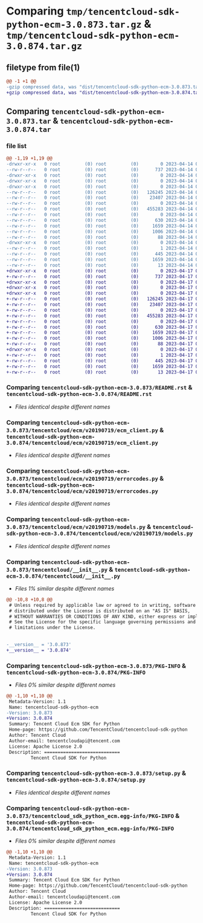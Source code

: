 # Comparing `tmp/tencentcloud-sdk-python-ecm-3.0.873.tar.gz` & `tmp/tencentcloud-sdk-python-ecm-3.0.874.tar.gz`

## filetype from file(1)

```diff
@@ -1 +1 @@
-gzip compressed data, was "dist/tencentcloud-sdk-python-ecm-3.0.873.tar", last modified: Fri Apr 14 00:36:34 2023, max compression
+gzip compressed data, was "dist/tencentcloud-sdk-python-ecm-3.0.874.tar", last modified: Mon Apr 17 00:29:14 2023, max compression
```

## Comparing `tencentcloud-sdk-python-ecm-3.0.873.tar` & `tencentcloud-sdk-python-ecm-3.0.874.tar`

### file list

```diff
@@ -1,19 +1,19 @@
-drwxr-xr-x   0 root         (0) root         (0)        0 2023-04-14 00:36:34.000000 tencentcloud-sdk-python-ecm-3.0.873/
--rw-r--r--   0 root         (0) root         (0)      737 2023-04-14 00:36:34.000000 tencentcloud-sdk-python-ecm-3.0.873/README.rst
-drwxr-xr-x   0 root         (0) root         (0)        0 2023-04-14 00:36:34.000000 tencentcloud-sdk-python-ecm-3.0.873/tencentcloud/
-drwxr-xr-x   0 root         (0) root         (0)        0 2023-04-14 00:36:34.000000 tencentcloud-sdk-python-ecm-3.0.873/tencentcloud/ecm/
-drwxr-xr-x   0 root         (0) root         (0)        0 2023-04-14 00:36:34.000000 tencentcloud-sdk-python-ecm-3.0.873/tencentcloud/ecm/v20190719/
--rw-r--r--   0 root         (0) root         (0)   126245 2023-04-14 00:36:34.000000 tencentcloud-sdk-python-ecm-3.0.873/tencentcloud/ecm/v20190719/ecm_client.py
--rw-r--r--   0 root         (0) root         (0)    23407 2023-04-14 00:36:34.000000 tencentcloud-sdk-python-ecm-3.0.873/tencentcloud/ecm/v20190719/errorcodes.py
--rw-r--r--   0 root         (0) root         (0)        0 2023-04-14 00:36:34.000000 tencentcloud-sdk-python-ecm-3.0.873/tencentcloud/ecm/v20190719/__init__.py
--rw-r--r--   0 root         (0) root         (0)   455283 2023-04-14 00:36:34.000000 tencentcloud-sdk-python-ecm-3.0.873/tencentcloud/ecm/v20190719/models.py
--rw-r--r--   0 root         (0) root         (0)        0 2023-04-14 00:36:34.000000 tencentcloud-sdk-python-ecm-3.0.873/tencentcloud/ecm/__init__.py
--rw-r--r--   0 root         (0) root         (0)      630 2023-04-14 00:36:34.000000 tencentcloud-sdk-python-ecm-3.0.873/tencentcloud/__init__.py
--rw-r--r--   0 root         (0) root         (0)     1659 2023-04-14 00:36:34.000000 tencentcloud-sdk-python-ecm-3.0.873/PKG-INFO
--rw-r--r--   0 root         (0) root         (0)     1006 2023-04-14 00:36:34.000000 tencentcloud-sdk-python-ecm-3.0.873/setup.py
--rw-r--r--   0 root         (0) root         (0)       88 2023-04-14 00:36:34.000000 tencentcloud-sdk-python-ecm-3.0.873/setup.cfg
-drwxr-xr-x   0 root         (0) root         (0)        0 2023-04-14 00:36:34.000000 tencentcloud-sdk-python-ecm-3.0.873/tencentcloud_sdk_python_ecm.egg-info/
--rw-r--r--   0 root         (0) root         (0)        1 2023-04-14 00:36:34.000000 tencentcloud-sdk-python-ecm-3.0.873/tencentcloud_sdk_python_ecm.egg-info/dependency_links.txt
--rw-r--r--   0 root         (0) root         (0)      445 2023-04-14 00:36:34.000000 tencentcloud-sdk-python-ecm-3.0.873/tencentcloud_sdk_python_ecm.egg-info/SOURCES.txt
--rw-r--r--   0 root         (0) root         (0)     1659 2023-04-14 00:36:34.000000 tencentcloud-sdk-python-ecm-3.0.873/tencentcloud_sdk_python_ecm.egg-info/PKG-INFO
--rw-r--r--   0 root         (0) root         (0)       13 2023-04-14 00:36:34.000000 tencentcloud-sdk-python-ecm-3.0.873/tencentcloud_sdk_python_ecm.egg-info/top_level.txt
+drwxr-xr-x   0 root         (0) root         (0)        0 2023-04-17 00:29:14.000000 tencentcloud-sdk-python-ecm-3.0.874/
+-rw-r--r--   0 root         (0) root         (0)      737 2023-04-17 00:29:13.000000 tencentcloud-sdk-python-ecm-3.0.874/README.rst
+drwxr-xr-x   0 root         (0) root         (0)        0 2023-04-17 00:29:14.000000 tencentcloud-sdk-python-ecm-3.0.874/tencentcloud/
+drwxr-xr-x   0 root         (0) root         (0)        0 2023-04-17 00:29:14.000000 tencentcloud-sdk-python-ecm-3.0.874/tencentcloud/ecm/
+drwxr-xr-x   0 root         (0) root         (0)        0 2023-04-17 00:29:14.000000 tencentcloud-sdk-python-ecm-3.0.874/tencentcloud/ecm/v20190719/
+-rw-r--r--   0 root         (0) root         (0)   126245 2023-04-17 00:29:13.000000 tencentcloud-sdk-python-ecm-3.0.874/tencentcloud/ecm/v20190719/ecm_client.py
+-rw-r--r--   0 root         (0) root         (0)    23407 2023-04-17 00:29:13.000000 tencentcloud-sdk-python-ecm-3.0.874/tencentcloud/ecm/v20190719/errorcodes.py
+-rw-r--r--   0 root         (0) root         (0)        0 2023-04-17 00:29:13.000000 tencentcloud-sdk-python-ecm-3.0.874/tencentcloud/ecm/v20190719/__init__.py
+-rw-r--r--   0 root         (0) root         (0)   455283 2023-04-17 00:29:13.000000 tencentcloud-sdk-python-ecm-3.0.874/tencentcloud/ecm/v20190719/models.py
+-rw-r--r--   0 root         (0) root         (0)        0 2023-04-17 00:29:13.000000 tencentcloud-sdk-python-ecm-3.0.874/tencentcloud/ecm/__init__.py
+-rw-r--r--   0 root         (0) root         (0)      630 2023-04-17 00:29:13.000000 tencentcloud-sdk-python-ecm-3.0.874/tencentcloud/__init__.py
+-rw-r--r--   0 root         (0) root         (0)     1659 2023-04-17 00:29:14.000000 tencentcloud-sdk-python-ecm-3.0.874/PKG-INFO
+-rw-r--r--   0 root         (0) root         (0)     1006 2023-04-17 00:29:13.000000 tencentcloud-sdk-python-ecm-3.0.874/setup.py
+-rw-r--r--   0 root         (0) root         (0)       88 2023-04-17 00:29:14.000000 tencentcloud-sdk-python-ecm-3.0.874/setup.cfg
+drwxr-xr-x   0 root         (0) root         (0)        0 2023-04-17 00:29:14.000000 tencentcloud-sdk-python-ecm-3.0.874/tencentcloud_sdk_python_ecm.egg-info/
+-rw-r--r--   0 root         (0) root         (0)        1 2023-04-17 00:29:14.000000 tencentcloud-sdk-python-ecm-3.0.874/tencentcloud_sdk_python_ecm.egg-info/dependency_links.txt
+-rw-r--r--   0 root         (0) root         (0)      445 2023-04-17 00:29:14.000000 tencentcloud-sdk-python-ecm-3.0.874/tencentcloud_sdk_python_ecm.egg-info/SOURCES.txt
+-rw-r--r--   0 root         (0) root         (0)     1659 2023-04-17 00:29:14.000000 tencentcloud-sdk-python-ecm-3.0.874/tencentcloud_sdk_python_ecm.egg-info/PKG-INFO
+-rw-r--r--   0 root         (0) root         (0)       13 2023-04-17 00:29:14.000000 tencentcloud-sdk-python-ecm-3.0.874/tencentcloud_sdk_python_ecm.egg-info/top_level.txt
```

### Comparing `tencentcloud-sdk-python-ecm-3.0.873/README.rst` & `tencentcloud-sdk-python-ecm-3.0.874/README.rst`

 * *Files identical despite different names*

### Comparing `tencentcloud-sdk-python-ecm-3.0.873/tencentcloud/ecm/v20190719/ecm_client.py` & `tencentcloud-sdk-python-ecm-3.0.874/tencentcloud/ecm/v20190719/ecm_client.py`

 * *Files identical despite different names*

### Comparing `tencentcloud-sdk-python-ecm-3.0.873/tencentcloud/ecm/v20190719/errorcodes.py` & `tencentcloud-sdk-python-ecm-3.0.874/tencentcloud/ecm/v20190719/errorcodes.py`

 * *Files identical despite different names*

### Comparing `tencentcloud-sdk-python-ecm-3.0.873/tencentcloud/ecm/v20190719/models.py` & `tencentcloud-sdk-python-ecm-3.0.874/tencentcloud/ecm/v20190719/models.py`

 * *Files identical despite different names*

### Comparing `tencentcloud-sdk-python-ecm-3.0.873/tencentcloud/__init__.py` & `tencentcloud-sdk-python-ecm-3.0.874/tencentcloud/__init__.py`

 * *Files 1% similar despite different names*

```diff
@@ -10,8 +10,8 @@
 # Unless required by applicable law or agreed to in writing, software
 # distributed under the License is distributed on an "AS IS" BASIS,
 # WITHOUT WARRANTIES OR CONDITIONS OF ANY KIND, either express or implied.
 # See the License for the specific language governing permissions and
 # limitations under the License.
 
 
-__version__ = '3.0.873'
+__version__ = '3.0.874'
```

### Comparing `tencentcloud-sdk-python-ecm-3.0.873/PKG-INFO` & `tencentcloud-sdk-python-ecm-3.0.874/PKG-INFO`

 * *Files 0% similar despite different names*

```diff
@@ -1,10 +1,10 @@
 Metadata-Version: 1.1
 Name: tencentcloud-sdk-python-ecm
-Version: 3.0.873
+Version: 3.0.874
 Summary: Tencent Cloud Ecm SDK for Python
 Home-page: https://github.com/TencentCloud/tencentcloud-sdk-python
 Author: Tencent Cloud
 Author-email: tencentcloudapi@tencent.com
 License: Apache License 2.0
 Description: ============================
         Tencent Cloud SDK for Python
```

### Comparing `tencentcloud-sdk-python-ecm-3.0.873/setup.py` & `tencentcloud-sdk-python-ecm-3.0.874/setup.py`

 * *Files identical despite different names*

### Comparing `tencentcloud-sdk-python-ecm-3.0.873/tencentcloud_sdk_python_ecm.egg-info/PKG-INFO` & `tencentcloud-sdk-python-ecm-3.0.874/tencentcloud_sdk_python_ecm.egg-info/PKG-INFO`

 * *Files 0% similar despite different names*

```diff
@@ -1,10 +1,10 @@
 Metadata-Version: 1.1
 Name: tencentcloud-sdk-python-ecm
-Version: 3.0.873
+Version: 3.0.874
 Summary: Tencent Cloud Ecm SDK for Python
 Home-page: https://github.com/TencentCloud/tencentcloud-sdk-python
 Author: Tencent Cloud
 Author-email: tencentcloudapi@tencent.com
 License: Apache License 2.0
 Description: ============================
         Tencent Cloud SDK for Python
```


